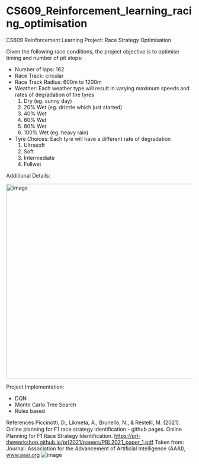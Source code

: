 # CS609_Reinforcement_learning_racing_optimisation
CS609 Reinforcement Learning Project: Race Strategy Optimisation

Given the following race conditions, the project objective is to optimise timing and number of  pit stops:
- Number of laps: 162
- Race Track: circular
- Race Track Radius: 600m to 1200m
- Weather: Each weather type will result in varying maximum speeds and rates of degradation of the tyres
  1. Dry (eg. sunny day)
  2. 20% Wet (eg. drizzle which just started)
  3. 40% Wet
  4. 60% Wet
  5. 80% Wet
  6. 100% Wet (eg. heavy rain)
- Tyre Choices: Each tyre will have a different rate of degradation
  1. Ultrasoft
  2. Soft
  3. Intermediate
  4. Fullwet

Additional Details:

<img width="524" alt="image" src="https://github.com/weijie-lim/CS609_Reinforcement_learning_racing_optimisation/assets/47061871/16d14da3-5802-48b7-adef-f82d298c71d5">

Project Implementation:
- DQN
- Monte Carlo Tree Search
- Rules based 

References
Piccinotti, D., Likmeta, A., Brunello, N., & Restelli, M. (2021). Online planning for F1 race strategy identiﬁcation - github pages. Online Planning for F1 Race Strategy Identification. https://prl-theworkshop.github.io/prl2021/papers/PRL2021_paper_1.pdf Taken from: Journal: Association for the Advancement of Artificial Intelligence (AAAI), www.aaai.org 
![image](https://github.com/weijie-lim/CS609_Reinforcement_learning_racing_optimisation/assets/47061871/228fbc8f-407d-4078-bfe5-e73ae4cad100)


